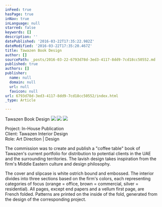 ```yaml
---
inFeed: true
hasPage: true
inNav: true
inLanguage: null
starred: false
keywords: []
description: ''
datePublished: '2016-03-22T17:35:22.982Z'
dateModified: '2016-03-22T17:35:20.467Z'
title: Tawazen Book Design
author: []
sourcePath: _posts/2016-03-22-6793d78d-3ed3-4117-8dd9-7cd18cc50552.md
published: true
authors: []
publisher:
  name: null
  domain: null
  url: null
  favicon: null
url: 6793d78d-3ed3-4117-8dd9-7cd18cc50552/index.html
_type: Article

---
```

Tawazen Book Design
![](https://the-grid-user-content.s3-us-west-2.amazonaws.com/a1775131-a48a-45a7-8ef2-b38eb035d3c5.jpg)
![](https://the-grid-user-content.s3-us-west-2.amazonaws.com/a44a90b6-bd21-4e40-b037-ecb14f1d5032.jpg)
![](https://the-grid-user-content.s3-us-west-2.amazonaws.com/6ffbade4-6e25-4fdc-99e8-3f5b6b385cfd.jpg)

Project: In-House Publication  
Client: Tawazen Interior Design  
Role: Art Direction | Design

The commission was to create and publish a "coffee table" book of Tawazen's current portfolio for distribution to potential clients in the UAE and the surrounding territories. The lavish design takes inspiration from the firm's Middle Eastern culture and design philosophy.

The cover and slipcase is white ostrich bound and embossed. The interior divides into three sections based on the firm's colors, each representing categories of focus (orange = office, brown = commercial, silver = residential). All pages, except end papers and a vellum first page, are French folded. Patterns are printed on the inside of the fold, generated from the design of the corresponding project.